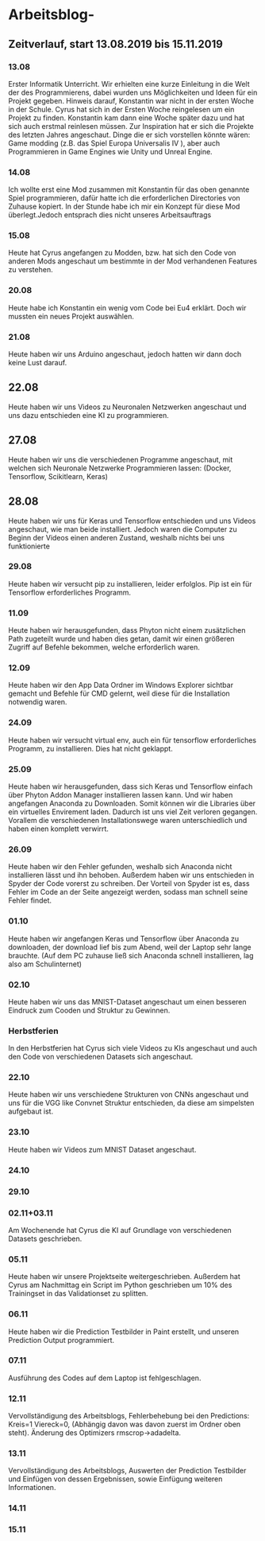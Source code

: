 # Arbeitsblog-

## Zeitverlauf, start 13.08.2019 bis 15.11.2019

### 13.08
Erster Informatik Unterricht. Wir erhielten eine kurze Einleitung in die Welt der des Programmierens, dabei wurden uns Möglichkeiten und Ideen für ein Projekt gegeben. Hinweis darauf, Konstantin war nicht in der ersten Woche in der Schule. Cyrus hat sich in der Ersten Woche reingelesen um ein Projekt zu finden. Konstantin kam dann eine Woche später dazu und hat sich auch erstmal reinlesen müssen. Zur Inspiration hat er sich die Projekte des letzten Jahres angeschaut. Dinge die er sich vorstellen könnte wären: Game modding (z.B. das Spiel Europa Universalis IV ), aber auch Programmieren in Game Engines wie Unity und Unreal Engine. 

### 14.08
Ich wollte erst eine Mod zusammen mit Konstantin für das oben genannte Spiel programmieren, dafür hatte ich die erforderlichen Directories von Zuhause kopiert. In der Stunde habe ich mir ein Konzept für diese Mod überlegt.Jedoch entsprach dies nicht unseres Arbeitsauftrags

### 15.08
Heute hat Cyrus angefangen zu Modden, bzw. hat sich den Code von anderen Mods angeschaut um bestimmte in der Mod verhandenen Features zu verstehen.

### 20.08
Heute habe ich Konstantin ein wenig vom Code bei Eu4 erklärt. Doch wir mussten ein neues Projekt auswählen.

### 21.08
Heute haben wir uns Arduino angeschaut, jedoch hatten wir dann doch keine Lust darauf.

## 22.08
Heute haben wir uns Videos zu Neuronalen Netzwerken angeschaut und uns dazu entschieden eine KI zu programmieren. 

## 27.08
Heute haben wir uns die verschiedenen Programme angeschaut, mit welchen sich Neuronale Netzwerke Programmieren lassen: (Docker, Tensorflow, Scikitlearn, Keras)

## 28.08
Heute haben wir uns für Keras und Tensorflow entschieden und uns Videos angeschaut, wie man beide installiert. Jedoch waren die Computer zu Beginn der Videos einen anderen Zustand, weshalb nichts bei uns funktionierte

### 29.08
Heute haben wir versucht pip zu installieren, leider erfolglos. Pip ist ein für Tensorflow erforderliches Programm.

### 11.09
Heute haben wir herausgefunden, dass Phyton nicht einem zusätzlichen Path zugeteilt wurde und haben dies getan, damit wir einen größeren Zugriff auf Befehle bekommen, welche erforderlich waren.

### 12.09
Heute haben wir den App Data Ordner im Windows Explorer sichtbar gemacht und Befehle für CMD gelernt, weil diese für die Installation notwendig waren.

### 24.09
Heute haben wir versucht virtual env, auch ein für tensorflow erforderliches Programm, zu installieren. Dies hat nicht geklappt.

### 25.09
Heute haben wir herausgefunden, dass sich Keras und Tensorflow einfach über Phyton Addon Manager installieren lassen kann. Und wir haben angefangen Anaconda zu Downloaden. Somit können wir die Libraries über ein virtuelles Envirement laden. Dadurch ist uns viel Zeit verloren gegangen. Vorallem die verschiedenen Installationswege waren unterschiedlich und haben einen komplett verwirrt.

### 26.09
Heute haben wir den Fehler gefunden, weshalb sich Anaconda nicht installieren lässt und ihn behoben. Außerdem haben wir uns entschieden in Spyder der Code vorerst zu schreiben. Der Vorteil von Spyder ist es, dass Fehler im Code an der Seite angezeigt werden, sodass man schnell seine Fehler findet. 

### 01.10
Heute haben wir angefangen Keras und Tensorflow über Anaconda zu downloaden, der download lief bis zum Abend, weil der Laptop sehr lange brauchte. (Auf dem PC zuhause ließ sich Anaconda schnell installieren, lag also am Schulinternet)

### 02.10
Heute haben wir uns das MNIST-Dataset angeschaut um einen besseren Eindruck zum Cooden und Struktur zu Gewinnen.

### Herbstferien
In den Herbstferien hat Cyrus sich viele Videos zu KIs angeschaut und auch den Code von verschiedenen Datasets sich angeschaut.

### 22.10
Heute haben wir uns verschiedene Strukturen von CNNs angeschaut und uns für die VGG like Convnet Struktur entschieden, da diese am simpelsten aufgebaut ist.

### 23.10
Heute haben wir Videos zum MNIST Dataset angeschaut. 

### 24.10 

### 29.10

### 02.11+03.11
Am Wochenende hat Cyrus die KI auf Grundlage von verschiedenen Datasets geschrieben.

### 05.11
Heute haben wir unsere Projektseite weitergeschrieben. Außerdem hat Cyrus am Nachmittag ein Script im Python geschrieben um 10% des Trainingset in das Validationset zu splitten. 

### 06.11
Heute haben wir die Prediction Testbilder in Paint erstellt, und unseren Prediction Output programmiert.  

### 07.11
Ausführung des Codes auf dem Laptop ist fehlgeschlagen. 

### 12.11
Vervollständigung des Arbeitsblogs, Fehlerbehebung bei den Predictions: Kreis=1 Viereck=0, (Abhängig davon was davon zuerst im Ordner oben steht). Änderung des Optimizers rmscrop->adadelta.

### 13.11
Vervollständigung des Arbeitsblogs, Auswerten der Prediction Testbilder und Einfügen von dessen Ergebnissen, sowie Einfügung weiteren Informationen. 

### 14.11


### 15.11
